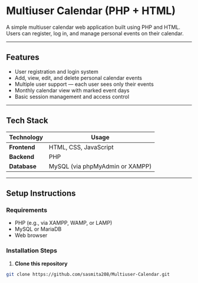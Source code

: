 #  Multiuser Calendar (PHP + HTML)

A simple multiuser calendar web application built using PHP and HTML. Users can register, log in, and manage personal events on their calendar.

---

## Features

-  User registration and login system
-  Add, view, edit, and delete personal calendar events
-  Multiple user support — each user sees only their events
-  Monthly calendar view with marked event days
-  Basic session management and access control

---

##  Tech Stack

| Technology | Usage |
|------------|--------|
| **Frontend** | HTML, CSS, JavaScript |
| **Backend**  | PHP |
| **Database** | MySQL (via phpMyAdmin or XAMPP) |

---

## Setup Instructions

###  Requirements
- PHP (e.g., via XAMPP, WAMP, or LAMP)
- MySQL or MariaDB
- Web browser

### Installation Steps

1. **Clone this repository**
```bash
git clone https://github.com/sasmita208/Multiuser-Calendar.git
